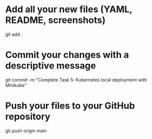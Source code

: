 # Add all your new files (YAML, README, screenshots)
git add .

# Commit your changes with a descriptive message
git commit -m "Complete Task 5: Kubernetes local deployment with Minikube"

# Push your files to your GitHub repository
git push origin main
